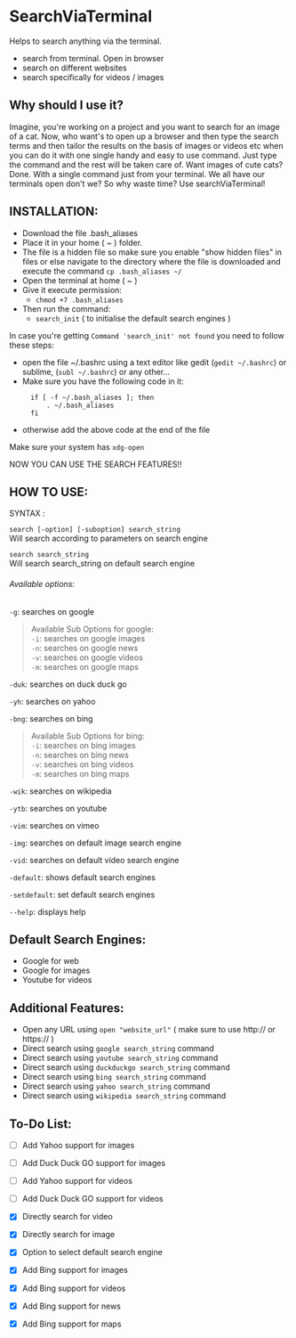 # SearchViaTerminal
Helps to search anything via the terminal.
* search from terminal. Open in browser
* search on different websites
* search specifically for videos / images

## Why should I use it?
Imagine, you're working on a project and you want to search for an image of a cat. Now, who want's to open up a browser and then type the search terms and then tailor the results on the basis of images or videos etc when you can do it with one single handy and easy to use command. Just type the command and the rest will be taken care of. Want images of cute cats? Done. With a single command just from your terminal. We all have our terminals open don't we? So why waste time? Use searchViaTerminal!

## INSTALLATION:

* Download the file .bash_aliases
* Place it in your home ( ~ ) folder.
* The file is a hidden file so make sure you enable "show hidden files" in files or else navigate to the directory where the file is downloaded and execute the command `cp .bash_aliases ~/`
* Open the terminal at home ( ~ )
* Give it execute permission:
  * `chmod +7 .bash_aliases`
* Then run the command:
  * `search_init` ( to initialise the default search engines )


In case you're getting `Command 'search_init' not found` you need to follow these steps:
* open the file ~/.bashrc using a text editor like gedit (`gedit ~/.bashrc`) or sublime, (`subl ~/.bashrc`) or any other...
* Make sure you have the following code in it:
  ``` 
    if [ -f ~/.bash_aliases ]; then
        . ~/.bash_aliases
    fi
    ```
* otherwise add the above code at the end of the file

Make sure your system has `xdg-open`


NOW YOU CAN USE THE SEARCH FEATURES!!

## HOW TO USE:
  SYNTAX :
  
  `search [-option] [-suboption] search_string`\
          Will search according to parameters on search engine
          
  `search search_string`\
          Will search search_string on default search engine
          
###### Available options:

 `-g`: searches on google

> Available Sub Options for google:\
                  `-i`: 
                      searches on google images\
                  `-n`: 
                      searches on google news\
                  `-v`: 
                      searches on google videos\
                  `-m`: 
                      searches on google maps

 `-duk`: searches on duck duck go
   
 `-yh`:  searches on yahoo

 `-bng`: searches on bing
 > Available Sub Options for bing:\
                  `-i`: 
                      searches on bing images\
                  `-n`: 
                      searches on bing news\
                  `-v`: 
                      searches on bing videos\
                  `-m`: 
                      searches on bing maps

 `-wik`: searches on wikipedia

 `-ytb`: searches on youtube

 `-vim`: searches on vimeo

 `-img`: searches on default image search engine

 `-vid`: searches on default video search engine

 `-default`: shows default search engines

 `-setdefault`: set default search engines

 `--help`: displays help
 
 ## Default Search Engines:
 * Google for web
 * Google for images
 * Youtube for videos
 
 ## Additional Features:
 * Open any URL using `open "website_url"` ( make sure to use http://  or https:// )
 * Direct search using `google search_string` command
 * Direct search using `youtube search_string` command
 * Direct search using `duckduckgo search_string` command
 * Direct search using `bing search_string` command
 * Direct search using `yahoo search_string` command
 * Direct search using `wikipedia search_string` command

 
 ## To-Do List:
 - [ ] Add Yahoo support for images
 - [ ] Add Duck Duck GO support for images
 - [ ] Add Yahoo support for videos
 - [ ] Add Duck Duck GO support for videos

 - [x] Directly search for video
 - [x] Directly search for image
 - [x] Option to select default search engine
 - [x] Add Bing support for images
 - [x] Add Bing support for videos
 - [x] Add Bing support for news
 - [x] Add Bing support for maps
